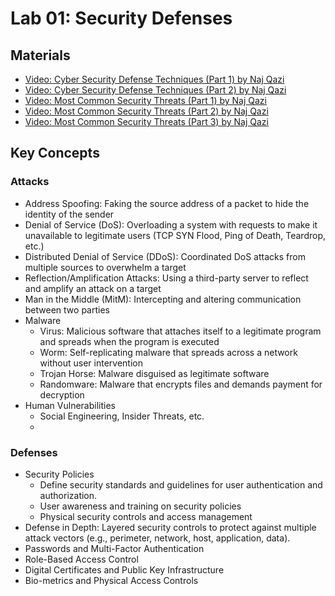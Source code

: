 
# Lab 01: Security Defenses
## Materials
- [Video: Cyber Security Defense Techniques (Part 1) by Naj Qazi](https://www.youtube.com/watch?v=bGW7k0vqtC4)
- [Video: Cyber Security Defense Techniques (Part 2) by Naj Qazi](https://www.youtube.com/watch?v=kB0tVj_a0tk)
- [Video: Most Common Security Threats  (Part 1) by Naj Qazi](https://www.youtube.com/watch?v=kL02qyNN4bE&list=PLFHOoRUI-sbTsCSgzQ4XP9IKRFbLTMG6H&index=44)
- [Video: Most Common Security Threats  (Part 2) by Naj Qazi](https://www.youtube.com/watch?v=1vW6xF4ecLE&list=PLFHOoRUI-sbTsCSgzQ4XP9IKRFbLTMG6H&index=45)
- [Video: Most Common Security Threats  (Part 3) by Naj Qazi](https://www.youtube.com/watch?v=jYr3YOz2gtA&list=PLFHOoRUI-sbTsCSgzQ4XP9IKRFbLTMG6H&index=46)

## Key Concepts
### Attacks
- Address Spoofing: Faking the source address of a packet to hide the identity of the sender
- Denial of Service (DoS): Overloading a system with requests to make it unavailable to legitimate users (TCP SYN Flood, Ping of Death, Teardrop, etc.)
- Distributed Denial of Service (DDoS): Coordinated DoS attacks from multiple sources to overwhelm a target
- Reflection/Amplification Attacks: Using a third-party server to reflect and amplify an attack on a target
- Man in the Middle (MitM): Intercepting and altering communication between two parties
- Malware
    - Virus: Malicious software that attaches itself to a legitimate program and spreads when the program is executed
    - Worm: Self-replicating malware that spreads across a network without user intervention
    - Trojan Horse: Malware disguised as legitimate software
    - Randomware: Malware that encrypts files and demands payment for decryption
- Human Vulnerabilities
    - Social Engineering, Insider Threats, etc.
    - 
### Defenses
- Security Policies
    - Define security standards and guidelines for user authentication and authorization.
    - User awareness and training on security policies
    - Physical security controls and access management
- Defense in Depth: Layered security controls to protect against multiple attack vectors (e.g., perimeter, network, host, application, data).
- Passwords and Multi-Factor Authentication
- Role-Based Access Control
- Digital Certificates and Public Key Infrastructure
- Bio-metrics and Physical Access Controls
